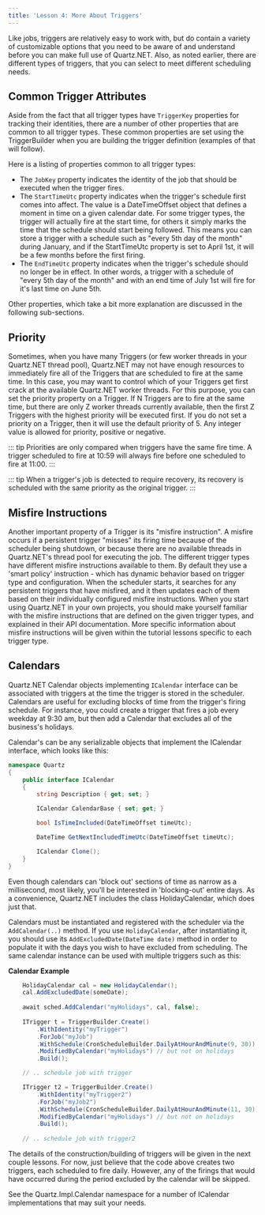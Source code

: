 ```yaml
---
title: 'Lesson 4: More About Triggers'
---
```


Like jobs, triggers are relatively easy to work with, but do contain a variety of customizable options that you need to
be aware of and understand before you can make full use of Quartz.NET. Also, as noted earlier, there are different types of triggers, 
that you can select to meet different scheduling needs.

## Common Trigger Attributes

Aside from the fact that all trigger types have `TriggerKey` properties for tracking their identities, 
there are a number of other properties that are common to all trigger types. These common properties are set using the TriggerBuilder
when you are building the trigger definition (examples of that will follow).

Here is a listing of properties common to all trigger types:

* The `JobKey` property indicates the identity of the job that should be executed when the trigger fires.
* The `StartTimeUtc` property indicates when the trigger's schedule first comes into affect. 
The value is a DateTimeOffset object that defines a moment in time on a given calendar date. 
For some trigger types, the trigger will actually fire at the start time, for others it simply marks the time that the schedule should start being followed. 
This means you can store a trigger with a schedule such as "every 5th day of the month" during January, and if the StartTimeUtc property is set to April 1st,
 it will be a few months before the first firing.
* The `EndTimeUtc` property indicates when the trigger's schedule should no longer be in effect.
In other words, a trigger with a schedule of "every 5th day of the month" and with an end time of July 1st will fire for it's last time on June 5th.

Other properties, which take a bit more explanation are discussed in the following sub-sections.

## Priority

Sometimes, when you have many Triggers (or few worker threads in your Quartz.NET thread pool), Quartz.NET may not have enough resources to immediately fire all
of the Triggers that are scheduled to fire at the same time. In this case, you may want to control which of your Triggers get first crack at the available Quartz.NET worker threads.
For this purpose, you can set the priority property on a Trigger. If N Triggers are to fire at the same time, but there are only Z worker threads currently available,
then the first Z Triggers with the highest priority will be executed first. If you do not set a priority on a Trigger, then it will use the default priority of 5.
Any integer value is allowed for priority, positive or negative.

::: tip
Priorities are only compared when triggers have the same fire time. A trigger scheduled to fire at 10:59 will always fire before one scheduled to fire at 11:00.
:::

::: tip
When a trigger's job is detected to require recovery, its recovery is scheduled with the same priority as the original trigger.
:::

## Misfire Instructions

Another important property of a Trigger is its "misfire instruction". A misfire occurs if a persistent trigger "misses" its firing time because of the scheduler being shutdown,
or because there are no available threads in Quartz.NET's thread pool for executing the job. 
The different trigger types have different misfire instructions available to them. 
By default they use a 'smart policy' instruction - which has dynamic behavior based on trigger type and configuration. 
When the scheduler starts, it searches for any persistent triggers that have misfired, and it then updates each of them based on their individually 
configured misfire instructions. When you start using Quartz.NET in your own projects, you should make yourself familiar with the misfire instructions
that are defined on the given trigger types, and explained in their API documentation. More specific information about misfire instructions will be given within
the tutorial lessons specific to each trigger type.

## Calendars

Quartz.NET Calendar objects implementing `ICalendar` interface can be associated with triggers at the time the trigger is stored in the scheduler. 
Calendars are useful for excluding blocks of time from the trigger's firing schedule. For instance, you could 
create a trigger that fires a job every weekday at 9:30 am, but then add a Calendar that excludes all of the business's holidays.

Calendar's can be any serializable objects that implement the ICalendar interface, which looks like this:

```csharp
namespace Quartz
{
	public interface ICalendar
	{
		string Description { get; set; }

		ICalendar CalendarBase { set; get; }

		bool IsTimeIncluded(DateTimeOffset timeUtc);

		DateTime GetNextIncludedTimeUtc(DateTimeOffset timeUtc);

		ICalendar Clone();
	}
} 
```
Even though calendars can 'block out' sections of time as narrow as a millisecond, most likely, you'll be interested in 
'blocking-out' entire days. As a convenience, Quartz.NET includes the class HolidayCalendar, which does just that.

Calendars must be instantiated and registered with the scheduler via the `AddCalendar(..)` method. If you use `HolidayCalendar`, 
after instantiating it, you should use its `AddExcludedDate(DateTime date)` method in order to populate it with the days you wish 
to have excluded from scheduling. The same calendar instance can be used with multiple triggers such as this:

__Calendar Example__

```csharp
    HolidayCalendar cal = new HolidayCalendar();
    cal.AddExcludedDate(someDate);
    
    await sched.AddCalendar("myHolidays", cal, false);
    
	ITrigger t = TriggerBuilder.Create()
		.WithIdentity("myTrigger")
		.ForJob("myJob")
		.WithSchedule(CronScheduleBuilder.DailyAtHourAndMinute(9, 30)) // execute job daily at 9:30
		.ModifiedByCalendar("myHolidays") // but not on holidays
		.Build();

	// .. schedule job with trigger

	ITrigger t2 = TriggerBuilder.Create()
		.WithIdentity("myTrigger2")
		.ForJob("myJob2")
		.WithSchedule(CronScheduleBuilder.DailyAtHourAndMinute(11, 30)) // execute job daily at 11:30
		.ModifiedByCalendar("myHolidays") // but not on holidays
		.Build();
    
    // .. schedule job with trigger2 
```
	
The details of the construction/building of triggers will be given in the next couple lessons.
For now, just believe that the code above creates two triggers, each scheduled to fire daily.
However, any of the firings that would have occurred during the period excluded by the calendar will be skipped.

See the Quartz.Impl.Calendar namespace for a number of ICalendar implementations that may suit your needs.
